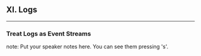 ##  XI. Logs
----

### Treat Logs as Event Streams

note:
    Put your speaker notes here.
    You can see them pressing 's'.
